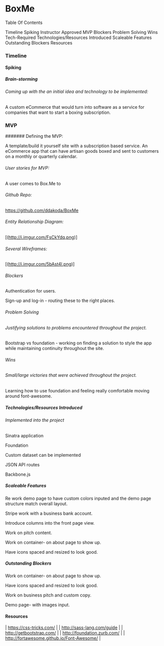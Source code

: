 # BoxMe

Table Of Contents

Timeline
Spiking
Instructor Approved
MVP
Blockers
Problem Solving
Wins
Tech-Required
Technologies/Resources Introduced
Scaleable Features
Outstanding Blockers
Resources

### Timeline

#### Spiking

##### Brain-storming

###### Coming up with the an initial idea and technology to be implemented:

A custom eCommerce that would turn into software as a service for companies that want to start a boxing subscription.

### MVP

####### Defining the MVP:

A template/build it yourself site with a subscription based service. An eCommerce app that can have artisan goods boxed and sent to customers on a monthly or quarterly calendar.

###### User stories for MVP:

A user comes to Box.Me to

###### Github Repo:

https://github.com/ddakoda/BoxMe

###### Entity Relationship Diagram:

[(http://i.imgur.com/FsCkYdq.png)]

###### Several Wireframes:

[(http://i.imgur.com/5bAst4l.png)]

###### Blockers

Authentication for users.

Sign-up and log-in - routing these to the right places.

###### Problem Solving

###### Justifying solutions to problems encountered throughout the project.

Bootstrap vs foundation - working on finding a solution to style the app while maintaining continuity throughout the site.

###### Wins

###### Small/large victories that were achieved throughout the project.

Learning how to use foundation and feeling really comfortable moving around font-awesome.

##### Technologies/Resources Introduced
###### Implemented into the project

Sinatra application

Foundation

Custom dataset can be implemented

JSON API routes

Backbone.js

##### Scaleable Features

Re work demo page to have custom colors inputed and the demo page structure match overall layout.

Stripe work with a business bank account.

Introduce columns into the front page view.

Work on pitch content.

Work on container- on about page to show up.

Have icons spaced and resized to look good.

##### Outstanding Blockers

Work on container- on about page to show up.

Have icons spaced and resized to look good.

Work on business pitch and custom copy.

Demo page- with images input.

#### Resources

| https://css-tricks.com/ |
| http://sass-lang.com/guide |
| http://getbootstrap.com/ |
| http://foundation.zurb.com/ |
| http://fortawesome.github.io/Font-Awesome/ |
